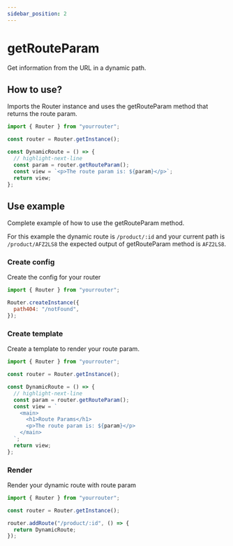 ```yaml
---
sidebar_position: 2
---
```


# getRouteParam

Get information from the URL in a dynamic path.

## How to use?

Imports the Router instance and uses the getRouteParam method that returns the route param.

```js title="src/index.js"
import { Router } from "yourrouter";

const router = Router.getInstance();

const DynamicRoute = () => {
  // highlight-next-line
  const param = router.getRouteParam();
  const view = `<p>The route param is: ${param}</p>`;
  return view;
};
```

## Use example

Complete example of how to use the getRouteParam method.

For this example the dynamic route is `/product/:id` and your current path is `/product/AFZ2LS8` the expected output of getRouteParam method is `AFZ2LS8`.

### Create config

Create the config for your router

```js title="src/index.js"
import { Router } from "yourrouter";

Router.createInstance({
  path404: "/notFound",
});
```

### Create template

Create a template to render your route param.

```js title="src/index.js"
import { Router } from "yourrouter";

const router = Router.getInstance();

const DynamicRoute = () => {
  // highlight-next-line
  const param = router.getRouteParam();
  const view = `
    <main>
      <h1>Route Params</h1>
      <p>The route param is: ${param}</p>
    </main>
  `;
  return view;
};
```

### Render

Render your dynamic route with route param

```js title="src/index.js"
import { Router } from "yourrouter";

const router = Router.getInstance();

router.addRoute("/product/:id", () => {
  return DynamicRoute;
});
```
